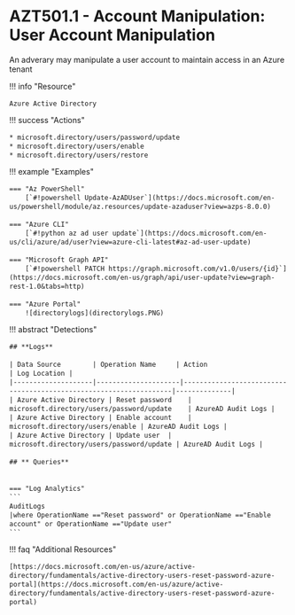 # AZT501.1 - Account Manipulation: User Account Manipulation

An adverary may manipulate a user account to maintain access in an Azure tenant

!!! info "Resource" 

	Azure Active Directory

!!! success "Actions"

	* microsoft.directory/users/password/update
	* microsoft.directory/users/enable
	* microsoft.directory/users/restore
	
!!! example "Examples"

    === "Az PowerShell"
		[`#!powershell Update-AzADUser`](https://docs.microsoft.com/en-us/powershell/module/az.resources/update-azaduser?view=azps-8.0.0)
		
	=== "Azure CLI"
		[`#!python az ad user update`](https://docs.microsoft.com/en-us/cli/azure/ad/user?view=azure-cli-latest#az-ad-user-update)
		
	=== "Microsoft Graph API"	
		[`#!powershell PATCH https://graph.microsoft.com/v1.0/users/{id}`](https://docs.microsoft.com/en-us/graph/api/user-update?view=graph-rest-1.0&tabs=http)		

    === "Azure Portal"
    	![directorylogs](directorylogs.PNG)
 
!!! abstract "Detections"

	## **Logs** 

    | Data Source        | Operation Name     | Action                                                            | Log Location |
    |--------------------|---------------------|-------------------------------------------------------------------|--------------|
	| Azure Active Directory | Reset password	 | microsoft.directory/users/password/update	| AzureAD Audit Logs |
	| Azure Active Directory | Enable account	 | microsoft.directory/users/enable	| AzureAD Audit Logs |
	| Azure Active Directory | Update user	| microsoft.directory/users/password/update	| AzureAD Audit Logs |
	
	## ** Queries**

	
	=== "Log Analytics"
	```
	AuditLogs 
	|where OperationName =="Reset password" or OperationName =="Enable account" or OperationName =="Update user"
	```

!!! faq "Additional Resources"

	[https://docs.microsoft.com/en-us/azure/active-directory/fundamentals/active-directory-users-reset-password-azure-portal](https://docs.microsoft.com/en-us/azure/active-directory/fundamentals/active-directory-users-reset-password-azure-portal)
